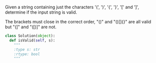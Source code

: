 Given a string containing just the characters '(', ')', '{', '}', '[' and ']', determine if the input string is valid.

The brackets must close in the correct order, "()" and "()[]{}" are all valid but "(]" and "([)]" are not.



```python
class Solution(object):
  def isValid(self, s):
    """
    :type s: str
    :rtype: bool
    """
```
